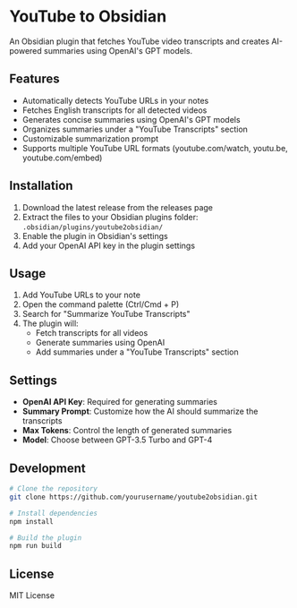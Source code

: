 # YouTube to Obsidian

An Obsidian plugin that fetches YouTube video transcripts and creates AI-powered summaries using OpenAI's GPT models.

## Features

- Automatically detects YouTube URLs in your notes
- Fetches English transcripts for all detected videos
- Generates concise summaries using OpenAI's GPT models
- Organizes summaries under a "YouTube Transcripts" section
- Customizable summarization prompt
- Supports multiple YouTube URL formats (youtube.com/watch, youtu.be, youtube.com/embed)

## Installation

1. Download the latest release from the releases page
2. Extract the files to your Obsidian plugins folder: `.obsidian/plugins/youtube2obsidian/`
3. Enable the plugin in Obsidian's settings
4. Add your OpenAI API key in the plugin settings

## Usage

1. Add YouTube URLs to your note
2. Open the command palette (Ctrl/Cmd + P)
3. Search for "Summarize YouTube Transcripts"
4. The plugin will:
   - Fetch transcripts for all videos
   - Generate summaries using OpenAI
   - Add summaries under a "YouTube Transcripts" section

## Settings

- **OpenAI API Key**: Required for generating summaries
- **Summary Prompt**: Customize how the AI should summarize the transcripts
- **Max Tokens**: Control the length of generated summaries
- **Model**: Choose between GPT-3.5 Turbo and GPT-4

## Development

```bash
# Clone the repository
git clone https://github.com/yourusername/youtube2obsidian.git

# Install dependencies
npm install

# Build the plugin
npm run build
```

## License

MIT License
